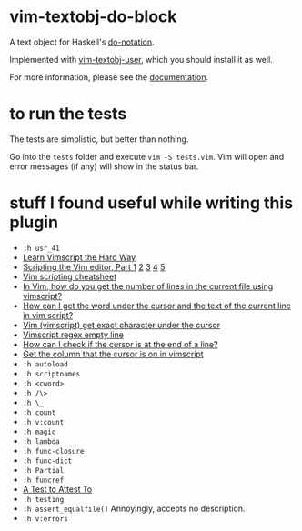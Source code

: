 # vim-textobj-do-block

A text object for Haskell's
[do-notation](https://en.wikibooks.org/wiki/Haskell/do_notation). 

Implemented with [vim-textobj-user](https://github.com/kana/vim-textobj-user),
which you should install it as well.

For more information, please see the [documentation](doc/textobj-do-block.txt).

# to run the tests

The tests are simplistic, but better than nothing.

Go into the `tests` folder and execute `vim -S tests.vim`. Vim will open and
error messages (if any) will show in the status bar.

# stuff I found useful while writing this plugin

- `:h usr_41`   
- [Learn Vimscript the Hard Way](https://learnvimscriptthehardway.stevelosh.com/)
- [Scripting the Vim editor, Part 1](https://developer.ibm.com/articles/l-vim-script-1/) [2](https://developer.ibm.com/technologies/linux/tutorials/l-vim-script-2/) [3](https://developer.ibm.com/tutorials/l-vim-script-3/) [4](https://developer.ibm.com/tutorials/l-vim-script-4/) [5](https://developer.ibm.com/tutorials/l-vim-script-5/)
- [Vim scripting cheatsheet](https://devhints.io/vimscript)
- [In Vim, how do you get the number of lines in the current file using vimscript?](https://stackoverflow.com/questions/13372621/in-vim-how-do-you-get-the-number-of-lines-in-the-current-file-using-vimscript/13372706#13372706)
- [How can I get the word under the cursor and the text of the current line in vim script?](https://stackoverflow.com/questions/1115447/how-can-i-get-the-word-under-the-cursor-and-the-text-of-the-current-line-in-vim)
- [Vim (vimscript) get exact character under the cursor](https://stackoverflow.com/questions/23323747/vim-vimscript-get-exact-character-under-the-cursor)
- [Vimscript regex empty line](https://stackoverflow.com/questions/25438985/vimscript-regex-empty-line)
- [How can I check if the cursor is at the end of a line?](https://superuser.com/questions/723621/how-can-i-check-if-the-cursor-is-at-the-end-of-a-line)
- [Get the column that the cursor is on in vimscript](https://vi.stackexchange.com/questions/18206/get-the-column-that-the-cursor-is-on-in-vimscript)
- `:h autoload`
- `:h scriptnames`
- `:h <cword>`
- `:h /\>`
- `:h \_`
- `:h count`
- `:h v:count`
- `:h magic`
- `:h lambda`
- `:h func-closure`
- `:h func-dict`
- `:h Partial`
- `:h funcref`
- [A Test to Attest To](https://vimways.org/2019/a-test-to-attest-to/)
- `:h testing` 
- `:h assert_equalfile()` Annoyingly, accepts no description. 
- `:h v:errors` 

